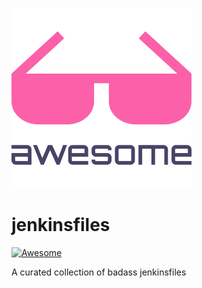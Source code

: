 ![awesome](https://raw.githubusercontent.com/github/explore/80688e429a7d4ef2fca1e82350fe8e3517d3494d/topics/awesome/awesome.png)

# jenkinsfiles
[![Awesome](https://awesome.re/badge.svg)](https://awesome.re)

A curated collection of badass jenkinsfiles
